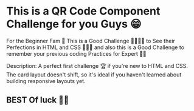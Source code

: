 # This is a QR Code Component Challenge for you Guys 😁

For the Beginner Fam 🐥 This is a Good Challenge 🤜🏻🤛🏻 to See their Perfections in HTML and CSS 👨🏻‍💻 and also this is a Good Challenge to remember your previous coding Practices for Expert 👍🏻

Description: A perfect first challenge 🏆 if you're new to HTML and CSS. The card layout doesn't shift, so it's ideal if you haven't learned about building responsive layouts yet.

## **BEST Of luck 👍🏻**
